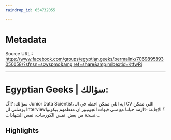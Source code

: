 ```yaml
---
raindrop_id: 654732055

---
```


# Metadata
Source URL:: https://www.facebook.com/groups/egyptian.geeks/permalink/7069895893050058/?sfnsn=scwspmo&amp;ref=share&amp;mibextid=KtfwRi


---
# Egyptian Geeks | سؤالك:

سؤالك:  ⁉️گ Junior Data Scientist، ايه اللي ممكن احطه في الـ CV  اللي ممكن يوصلني لل Interview؟  الإجابة:  ✨ازمه حياتنا مع سي فيهات الجونيور ان معظمهم بيكونوا نسخة من بعض. نفس الكورسات، نفس الشهادات،...

## Highlights
